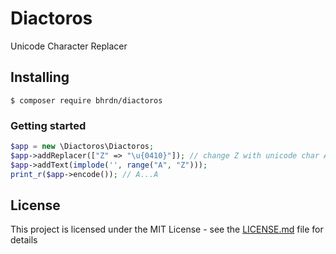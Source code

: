 # Diactoros

Unicode Character Replacer

## Installing

```
$ composer require bhrdn/diactoros
```

### Getting started

```php
$app = new \Diactoros\Diactoros;
$app->addReplacer(["Z" => "\u{0410}"]); // change Z with unicode char A
$app->addText(implode('', range("A", "Z")));
print_r($app->encode()); // A...A
```

## License

This project is licensed under the MIT License - see the [LICENSE.md](LICENSE.md) file for details